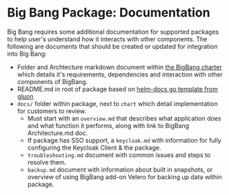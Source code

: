# Big Bang Package: Documentation

Big Bang requires some additional documentation for supported packages to help user's understand how it interacts with other components.  The following are documents that should be created or updated for integration into Big Bang:

- Folder and Archtecture markdown document within [the BigBang charter](../../charter/packages/) which details it's requirements, dependencies and interaction with other components of BigBang.
- README.md in root of package based on [helm-docs go template from gluon](https://repo1.dso.mil/platform-one/big-bang/apps/library-charts/gluon/-/blob/master/docs/bb-package-readme.md)
- `docs/` folder within package, next to `chart` which detail implementation for customers to review.
  - Must start with an `overview.md` that describes what application does and what function it performs, along with link to BigBang Architecture.md doc.
  - If package has SSO support, a `keycloak.md` with information for fully configuring the Keycloak Client & the package.
  - `troubleshooting.md` document with common issues and steps to resolve them.
  - `backup.md` document with information about built in snapshots, or overview of using BigBang add-on Velero for backing up data within package.
